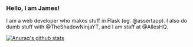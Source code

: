 ### Hello, I am James!

<!--
**onlytruejames/onlytruejames** is a ✨ _special_ ✨ repository because its `README.md` (this file) appears on your GitHub profile.

Here are some ideas to get you started:

- 🔭 I’m currently working on ...
- 🌱 I’m currently learning ...
- 👯 I’m looking to collaborate on ...
- 🤔 I’m looking for help with ...
- 💬 Ask me about ...
- 📫 How to reach me: ...
- 😄 Pronouns: ...
- ⚡ Fun fact: ...
-->

I am a web developer who makes stuff in Flask (eg. @assertapp). I also do dumb stuff with @TheShadowNinjaYT, and I am staff at @AllesHQ.

[![Anurag's github stats](https://github-readme-stats.vercel.app/api?username=onlytruejames)](https://github.com/anuraghazra/github-readme-stats)
